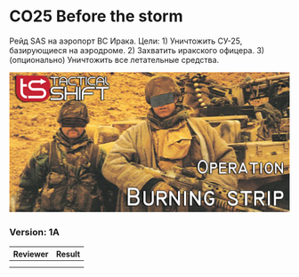 ﻿# CO25 Before the storm
Рейд SAS на аэропорт ВС Ирака. Цели: 1) Уничтожить СУ-25, базирующиеся на аэродроме. 2) Захватить иракского офицера. 3)(опционально) Уничтожить все летательные средства.

<img src='https://raw.githubusercontent.com/rempopo/CO27_Burning_strip.takistan/master/overview.jpg' />	

### Version: 1A


| Reviewer | Result |
| ------------ | ------------- |
| | |
| | |
